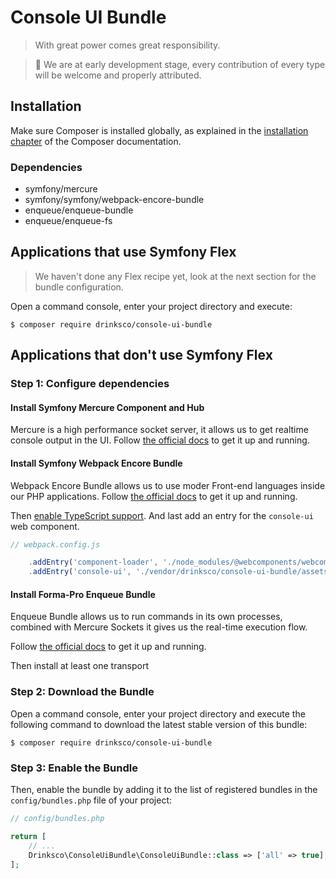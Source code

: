 Console UI Bundle
============ 

> With great power comes great responsibility.

> 🚧 We are at early development stage, every contribution of every type will be welcome and properly attributed.


## Installation

Make sure Composer is installed globally, as explained in the
[installation chapter](https://getcomposer.org/doc/00-intro.md)
of the Composer documentation.

### Dependencies

* symfony/mercure
* symfony/symfony/webpack-encore-bundle
* enqueue/enqueue-bundle
* enqueue/enqueue-fs

## Applications that use Symfony Flex

> We haven't done any Flex recipe yet, look at the next section for the bundle configuration.

Open a command console, enter your project directory and execute:

```console
$ composer require drinksco/console-ui-bundle
```

## Applications that don't use Symfony Flex

### Step 1: Configure dependencies

#### Install Symfony Mercure Component and Hub

Mercure is a high performance socket server, it allows us to get realtime console output in the UI. 
Follow [the official docs](https://symfony.com/doc/current/mercure.html) to get it up and running.

#### Install Symfony Webpack Encore Bundle

Webpack Encore Bundle allows us to use moder Front-end languages inside our PHP applications.
Follow [the official docs](https://symfony.com/doc/current/frontend/encore/installation.html) to get it up and running.

Then [enable TypeScript support](https://symfony.com/doc/current/frontend/encore/typescript.html). And last add an 
entry for the `console-ui` web component. 

```javascript
// webpack.config.js

    .addEntry('component-loader', './node_modules/@webcomponents/webcomponentsjs/webcomponents-loader.js')
    .addEntry('console-ui', './vendor/drinksco/console-ui-bundle/assets/app.js')
```

#### Install Forma-Pro Enqueue Bundle

Enqueue Bundle allows us to run commands in its own processes, combined with Mercure Sockets it gives us the real-time 
execution flow.

Follow [the official docs](https://php-enqueue.github.io/bundle/quick_tour/) to get it up and running.

Then install at least one transport



### Step 2: Download the Bundle

Open a command console, enter your project directory and execute the
following command to download the latest stable version of this bundle:

```console
$ composer require drinksco/console-ui-bundle
```

### Step 3: Enable the Bundle

Then, enable the bundle by adding it to the list of registered bundles
in the `config/bundles.php` file of your project:

```php
// config/bundles.php

return [
    // ...
    Drinksco\ConsoleUiBundle\ConsoleUiBundle::class => ['all' => true],
];
```
